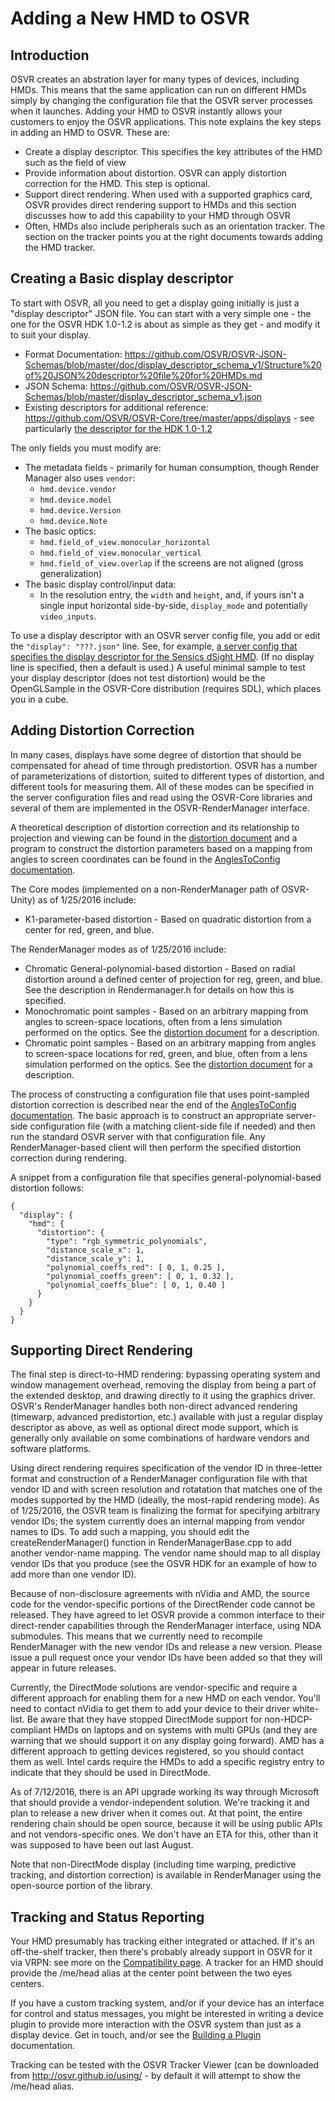 # Adding a New HMD to OSVR

## Introduction
OSVR creates an abstration layer for many types of devices, including HMDs. This means that the same application can run on different HMDs simply by changing the configuration file that the OSVR server processes when it launches. Adding your HMD to OSVR instantly allows your customers to enjoy the OSVR applications. This note explains the key steps in adding an HMD to OSVR. These are:

- Create a display descriptor. This specifies the key attributes of the HMD such as the field of view
- Provide information about distortion. OSVR can apply distortion correction for the HMD. This step is optional.
- Support direct rendering. When used with a supported graphics card, OSVR provides direct rendering support to HMDs and this section discusses how to add this capability to your HMD through OSVR
- Often, HMDs also include peripherals such as an orientation tracker. The section on the tracker points you at the right documents towards adding the HMD tracker.

## Creating a Basic display descriptor
To start with OSVR, all you need to get a display going initially is just a "display descriptor" JSON file. You can start with a very simple one - the one for the OSVR HDK 1.0-1.2 is about as simple as they get - and modify it to suit your display.

- Format Documentation: <https://github.com/OSVR/OSVR-JSON-Schemas/blob/master/doc/display_descriptor_schema_v1/Structure%20of%20JSON%20descriptor%20file%20for%20HMDs.md>
- JSON Schema: <https://github.com/OSVR/OSVR-JSON-Schemas/blob/master/display_descriptor_schema_v1.json>
- Existing descriptors for additional reference: <https://github.com/OSVR/OSVR-Core/tree/master/apps/displays> - see particularly [the descriptor for the HDK 1.0-1.2](https://github.com/OSVR/OSVR-Core/blob/master/apps/displays/OSVR_HDK_1_1.json)

The only fields you must modify are:

- The metadata fields - primarily for human consumption, though Render Manager also uses `vendor`:
	- `hmd.device.vendor`
	- `hmd.device.model`
	- `hmd.device.Version`
	- `hmd.device.Note`
- The basic optics:
	- `hmd.field_of_view.monocular_horizontal`
	- `hmd.field_of_view.monocular_vertical`
	- `hmd.field_of_view.overlap` if the screens are not aligned (gross generalization)
- The basic display control/input data:
	- In the resolution entry, the `width` and `height`, and, if yours isn't a single input horizontal side-by-side, `display_mode` and potentially `video_inputs`.

To use a display descriptor with an OSVR server config file, you add or edit the `"display": "???.json"` line. See, for example, [a server config that specifies the display descriptor for the Sensics dSight HMD](https://github.com/OSVR/OSVR-Core/blob/master/apps/sample-configs/osvr_server_config.dSight.json). (If no display line is specified, then a default is used.) A useful minimal sample to test your display descriptor (does not test distortion) would be the OpenGLSample in the OSVR-Core distribution (requires SDL), which places you in a cube.

## Adding Distortion Correction
In many cases, displays have some degree of distortion that should be compensated for ahead of time through predistortion. OSVR has a number of parameterizations of distortion, suited to different types of distortion, and different tools for measuring them.  All of these modes can be specified in the server configuration files and read using the OSVR-Core libraries and several of them are implemented in the OSVR-RenderManager interface.

A theoretical description of distortion correction and its relationship to projection and viewing can be found in the [distortion document](../Configuring/distortion.md) and a program to construct the distortion parameters based on a mapping from angles to screen coordinates can be found in the [AnglesToConfig documentation](https://github.com/OSVR/distortionizer/blob/master/angles_to_config/doc/anglesToConfig.md).

The Core modes (implemented on a non-RenderManager path of OSVR-Unity) as of 1/25/2016 include:

- K1-parameter-based distortion - Based on quadratic distortion from a center for red, green, and blue.

The RenderManager modes as of 1/25/2016 include:

- Chromatic General-polynomial-based distortion - Based on radial distortion around a defined center of projection for reg, green, and blue.  See the description in Rendermanager.h for details on how this is specified.
- Monochromatic point samples - Based on an arbitrary mapping from angles to screen-space locations, often from a lens simulation performed on the optics.  See the [distortion document](../Configuring/distortion.md) for a description.
- Chromatic point samples - Based on an arbitrary mapping from angles to screen-space locations for red, green, and blue, often from a lens simulation performed on the optics.  See the [distortion document](../Configuring/distortion.md) for a description.

The process of constructing a configuration file that uses point-sampled distortion correction is described near the end of the [AnglesToConfig documentation](https://github.com/OSVR/distortionizer/blob/master/angles_to_config/doc/anglesToConfig.md).  The basic approach is to construct an appropriate server-side configuration file (with a matching client-side file if needed) and then run the standard OSVR server with that configuration file.  Any RenderManager-based client will then perform the specified distortion correction during rendering.

A snippet from a configuration file that specifies general-polynomial-based distortion follows:

    {
      "display": {
        "hmd": {
          "distortion": {
            "type": "rgb_symmetric_polynomials",
            "distance_scale_x": 1,
            "distance_scale_y": 1,
            "polynomial_coeffs_red": [ 0, 1, 0.25 ],
            "polynomial_coeffs_green": [ 0, 1, 0.32 ],
            "polynomial_coeffs_blue": [ 0, 1, 0.40 ]
          }
        }
      }
    }

## Supporting Direct Rendering
The final step is direct-to-HMD rendering: bypassing operating system and window management overhead, removing the display from being a part of the extended desktop, and drawing directly to it using the graphics driver. OSVR's RenderManager handles both non-direct advanced rendering (timewarp, advanced predistortion, etc.) available with just a regular display descriptor as above, as well as optional direct mode support, which is generally only available on some combinations of hardware vendors and software platforms.

Using direct rendering requires specification of the vendor ID in three-letter format and construction of a RenderManager configuration file with that vendor ID and with screen resolution and rotatation that matches one of the modes supported by the HMD (ideally, the most-rapid rendering mode).  As of 1/25/2016, the OSVR team is finalizing the format for specifying arbitrary vendor IDs; the system currently does an internal mapping from vendor names to IDs.  To add such a mapping, you should edit the createRenderManager() function in RenderManagerBase.cpp to add another vendor-name mapping.  The vendor name should map to all display vendor IDs that you produce (see the OSVR HDK for an example of how to add more than one vendor ID).

Because of non-disclosure agreements with nVidia and AMD, the source code for the vendor-specific portions of the DirectRender code cannot be released.  They have agreed to let OSVR provide a common interface to their direct-render capabilities through the RenderManager interface, using NDA submodules.  This means that we currently need to recompile RenderManager with the new vendor IDs and release a new version.  Please issue a pull request once your vendor IDs have been added so that they will appear in future releases.

Currently, the DirectMode solutions are vendor-specific and require a different approach for enabling them for a new HMD on each vendor. You'll need to contact nVidia to get them to add your device to their driver white-list. Be aware that they have stopped DirectMode support for non-HDCP-compliant HMDs on laptops and on systems with multi GPUs (and they are warning that we should support it on any display going forward). AMD has a different approach to getting devices registered, so you should contact them as well.  Intel cards require the HMDs to add a specific registry entry to indicate that they should be used in DirectMode.

As of 7/12/2016, there is an API upgrade working its way through Microsoft that should provide a vendor-independent solution. We're tracking it and plan to release a new driver when it comes out. At that point, the entire rendering chain should be open source, because it will be using public APIs and not vendors-specific ones. We don't have an ETA for this, other than it was supposed to have been out last August.

Note that non-DirectMode display (including time warping, predictive tracking, and distortion correction) is available in RenderManager using the open-source portion of the library.

## Tracking and Status Reporting
Your HMD presumably has tracking either integrated or attached. If it's an off-the-shelf tracker, then there's probably already support in OSVR for it via VRPN: see more on the [Compatibility page](http://osvr.github.io/compatibility/). A tracker for an HMD should provide the /me/head alias at the center point between the two eyes centers.

If you have a custom tracking system, and/or if your device has an interface for control and status messages, you might be interested in writing a device plugin to provide more interaction with the OSVR system than just as a display device. Get in touch, and/or see the [Building a Plugin](http://osvr.github.io/build-with/#building-a-plugin) documentation.

Tracking can be tested with the OSVR Tracker Viewer (can be downloaded from http://osvr.github.io/using/ - by default it will attempt to show the /me/head alias.
